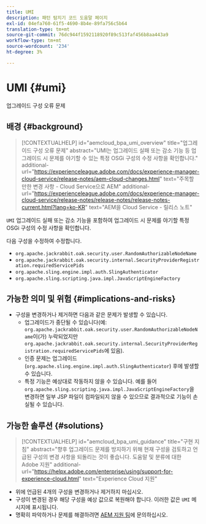 ```yaml
---
title: UMI
description: 패턴 탐지기 코드 도움말 페이지
exl-id: 04efa760-61f5-4690-8b4e-89fa756c5b64
translation-type: tm+mt
source-git-commit: 76dc944f1592118920f89c513faf456b8aa443a9
workflow-type: tm+mt
source-wordcount: '234'
ht-degree: 3%

---
```


# UMI {#umi}

업그레이드 구성 오류 문제

## 배경 {#background}

>[!CONTEXTUALHELP]
>id="aemcloud_bpa_umi_overview"
>title="업그레이드 구성 오류 문제"
>abstract="UMI는 업그레이드 실패 또는 감소 기능 등 업그레이드 시 문제를 야기할 수 있는 특정 OSGi 구성의 수정 사항을 확인합니다."
>additional-url="https://experienceleague.adobe.com/docs/experience-manager-cloud-service/release-notes/aem-cloud-changes.html" text="주목할 만한 변경 사항 - Cloud Service으로 AEM"
>additional-url="https://experienceleague.adobe.com/docs/experience-manager-cloud-service/release-notes/release-notes/release-notes-current.html?lang=ko-KR" text="AEM을 Cloud Service - 릴리스 노트"

`UMI` 업그레이드 실패 또는 감소 기능을 포함하여 업그레이드 시 문제를 야기할 특정 OSGi 구성의 수정 사항을 확인합니다.

다음 구성을 수정하여 수정합니다.
* `org.apache.jackrabbit.oak.security.user.RandomAuthorizableNodeName`
* `org.apache.jackrabbit.oak.security.internal.SecurityProviderRegistration.requiredServicePids`
* `org.apache.sling.engine.impl.auth.SlingAuthenticator`
* `org.apache.sling.scripting.java.impl.JavaScriptEngineFactory`

## 가능한 의미 및 위험 {#implications-and-risks}

* 구성을 변경하거나 제거하면 다음과 같은 문제가 발생할 수 있습니다.
   * 업그레이드가 중단될 수 있습니다(예: `org.apache.jackrabbit.oak.security.user.RandomAuthorizableNodeName`이(가) 누락되었지만 `org.apache.jackrabbit.oak.security.internal.SecurityProviderRegistration.requiredServicePids`에 있음).
   * 인증 문제는 업그레이드(`org.apache.sling.engine.impl.auth.SlingAuthenticator`) 후에 발생할 수 있습니다.
   * 특정 기능은 예상대로 작동하지 않을 수 있습니다. 예를 들어 `org.apache.sling.scripting.java.impl.JavaScriptEngineFactory`을 변경하면 일부 JSP 파일이 컴파일되지 않을 수 있으므로 결과적으로 기능이 손실될 수 있습니다.

## 가능한 솔루션 {#solutions}

>[!CONTEXTUALHELP]
>id="aemcloud_bpa_umi_guidance"
>title="구현 지침"
>abstract="향후 업그레이드 문제를 방지하기 위해 현재 구성을 검토하고 언급된 구성의 변경 사항을 되돌리는 것이 좋습니다. 도움말 및 분류에 대한 Adobe 지원"
>additional-url="https://helpx.adobe.com/enterprise/using/support-for-experience-cloud.html" text="Experience Cloud 지원"

* 위에 언급된 4개의 구성을 변경하거나 제거하지 마십시오.
* 구성이 변경된 경우 해당 구성을 예상 값으로 복원해야 합니다. 이러한 값은 `UMI` 메시지에 표시됩니다.
* 명확히 파악하거나 문제를 해결하려면 [AEM 지원 팀](https://helpx.adobe.com/enterprise/using/support-for-experience-cloud.html)에 문의하십시오.
